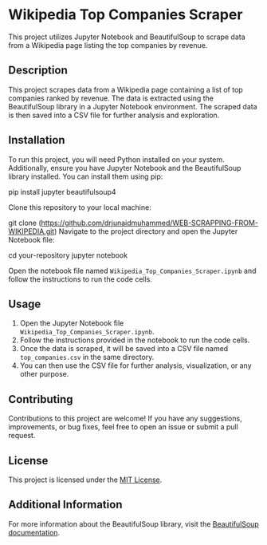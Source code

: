# Wikipedia Top Companies Scraper

This project utilizes Jupyter Notebook and BeautifulSoup to scrape data from a Wikipedia page listing the top companies by revenue.

## Description

This project scrapes data from a Wikipedia page containing a list of top companies ranked by revenue. The data is extracted using the BeautifulSoup library in a Jupyter Notebook environment. The scraped data is then saved into a CSV file for further analysis and exploration.

## Installation

To run this project, you will need Python installed on your system. Additionally, ensure you have Jupyter Notebook and the BeautifulSoup library installed. You can install them using pip:

pip install jupyter beautifulsoup4

Clone this repository to your local machine:

git clone (https://github.com/drjunaidmuhammed/WEB-SCRAPPING-FROM-WIKIPEDIA.git)
Navigate to the project directory and open the Jupyter Notebook file:

cd your-repository
jupyter notebook


Open the notebook file named `Wikipedia_Top_Companies_Scraper.ipynb` and follow the instructions to run the code cells.

## Usage

1. Open the Jupyter Notebook file `Wikipedia_Top_Companies_Scraper.ipynb`.
2. Follow the instructions provided in the notebook to run the code cells.
3. Once the data is scraped, it will be saved into a CSV file named `top_companies.csv` in the same directory.
4. You can then use the CSV file for further analysis, visualization, or any other purpose.

## Contributing

Contributions to this project are welcome! If you have any suggestions, improvements, or bug fixes, feel free to open an issue or submit a pull request.

## License

This project is licensed under the [MIT License](LICENSE).

## Additional Information

For more information about the BeautifulSoup library, visit the [BeautifulSoup documentation](https://www.crummy.com/software/BeautifulSoup/bs4/doc/).
